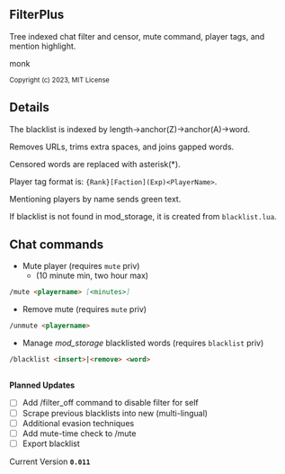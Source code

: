 ## FilterPlus
Tree indexed chat filter and censor, mute command, player tags, and mention highlight.

monk 

<sup>Copyright (c) 2023, MIT License</sup>

## Details
The blacklist is indexed by length->anchor(Z)->anchor(A)->word.

Removes URLs, trims extra spaces, and joins gapped words.

Censored words are replaced with asterisk(*).

Player tag format is: `{Rank}[Faction](Exp)<PlayerName>`.

Mentioning players by name sends green text.

If blacklist is not found in mod_storage, it is created from `blacklist.lua`.
## Chat commands
- Mute player (requires `mute` priv)
  - (10 minute min, two hour max)
```md
/mute <playername> [<minutes>]
```
- Remove mute (requires `mute` priv)
```md
/unmute <playername>
```
- Manage *mod_storage* blacklisted words (requires `blacklist` priv)
```md
/blacklist <insert>|<remove> <word>
```
##
**Planned Updates**
- [ ] Add /filter_off command to disable filter for self
- [ ] Scrape previous blacklists into new (multi-lingual)
- [ ] Additional evasion techniques
- [ ] Add mute-time check to /mute
- [ ] Export blacklist

Current Version **`0.011`**
